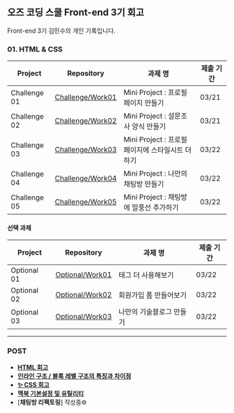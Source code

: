 ## 오즈 코딩 스쿨 Front-end 3기 회고
Front-end 3기 김민수의 개인 기록입니다.


### 01. HTML & CSS 
| Project | Repository | 과제 명 | 제출 기간 |
| --- | --- | --- | --- |
| Challenge 01 | [Challenge/Work01](https://github.com/yoyobar/OZ_CodingSchool/tree/main/01.%20HTML_CSS/Challenge/Work01) | Mini Project : 프로필 페이지 만들기 |03/21
| Challenge 02 | [Challenge/Work02](https://github.com/yoyobar/OZ_CodingSchool/tree/main/01.%20HTML_CSS/Challenge/Work02) | Mini Project : 설문조사 양식 만들기 | 03/21 |
| Challenge 03 | [Challenge/Work03](https://github.com/yoyobar/OZ_CodingSchool/tree/main/01.%20HTML_CSS/Challenge/Work03) | Mini Project : 프로필 페이지에 스타일시트 더하기 | 03/22 |
| Challenge 04 | [Challenge/Work04](https://github.com/yoyobar/OZ_CodingSchool/tree/main/01.%20HTML_CSS/Challenge/Work04) | Mini Project : 나만의 채팅방 만들기 | 03/22 | 
|Challenge 05 | [Challenge/Work05](https://github.com/yoyobar/OZ_CodingSchool/tree/main/01.%20HTML_CSS/Challenge/Work05) | Mini Project : 채팅방에 말풍선 추가하기 | 03/22 |


#### 선택 과제
| Project | Repository | 과제 명 | 제출 기간 |
| --- | --- | --- | --- |
| Optional 01 |[Optional/Work01](https://github.com/yoyobar/OZ_CodingSchool/blob/main/01.%20HTML_CSS/Optional/01-tag.html)|태그 더 사용해보기 |03/22|
| Optional 02 |[Optional/Work02](https://github.com/yoyobar/OZ_CodingSchool/blob/main/01.%20HTML_CSS/Optional/02-signup.html)|회원가입 폼 만들어보기 |03/22|
| Optional 03 |[Optional/Work03](https://plaid-plow-0e3.notion.site/Minsu-Kim-3d4cdf754f1e42cf8460dd12408a41a4?pvs=4)|나만의 기술블로그 만들기|03/22|

<hr>

### POST
- [**HTML 회고**](https://plaid-plow-0e3.notion.site/HTML-f9ecf5bf5d814bcbb75f2eaab728dc5a?pvs=4)
- [**인라인 구조 / 블록 레벨 구조의 특징과 차이점**](https://plaid-plow-0e3.notion.site/f2289703cfdb4b30b60c7551c47cb1ae?pvs=4)
- [**✨ CSS 회고**](https://plaid-plow-0e3.notion.site/CSS-df4d0286e6254d38881fa5cabea45d92?pvs=4)
- [**맥북 기본설정 및 유틸리티**](https://plaid-plow-0e3.notion.site/06a97bc7a91a48f0941ea69f565568ab?pvs=4)
- [**채팅방 리팩토링**] 작성중⚙
